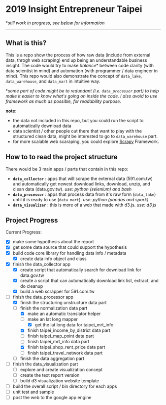# 2019 Insight Entrepreneur Taipei
**still work in progress, see [below](#project-progress) for information*

-------

## What is this?
This is a repo show the process of how raw data (include from external data, throgh web scraping) end up being an understandable business insight. The code would try to make *balance** between code clarity (with data scientist in mind) and automation (with programmer / data engineer in mind). This repo would also demonstrate the concept of `data_lake`, `data_warehouse`, and `data_mart` in intuitive way. 

**some part of code might be to redundant (i.e. `data_processor` part) to help make it easier to know what's going on inside the code. I also avoid to use framework as much as possible, for readability purpose.*

**note:**
- the data not included in this repo, but you could run the script to automatically download data
- data scientist / other people out there that want to play with the structured clean data, might be interested to go to `data_warehouse` part.
- for more scalable web scaraping, you could explore [Scrapy](https://github.com/scrapy/scrapy) Framework.

## How to to read the project structure
There would be 3 main apps / parts that contain in this repo:
- **`data_collector`** : apps that will scrape the external data (591.com.tw) and automatically get newest download links, download, unzip, and clean data (data.gov.tw). *use: python (selenium) and bash*
- **`data_processor`** : apps that process data from it's raw form (`data_lake`) until it is ready to use (`data_mart`). *use: python (pandas and spark)*
- **`data_visualizer`** : this is more of a web that made with d3.js. *use: d3.js*

## Project Progress
Current Progress:

- [x] make some hypothesis about the report
- [x] get some data source that could support the hypothesis
- [x] build code core library for handling data info / metadata
    - [x] create data info object and class
- [x] finish the data_collector app
    - [x] create script that automatically search for download link for data.gov.tw
    - [x] create a script that can automatically download link list, extract, and do cleanup
    - [x] build a web scrapper for 591.com.tw
- [ ] finish the data_processor app
    - [x] finish the structuring unstructure data part
    - [ ] finish the normalization data part
        - [x] make an automatic translator helper
        - [ ] make an lat long mapper
            - [x] get the lat long data for taipei_mrt_info
        - [x] finish taipei_income_by_district data part
        - [ ] finish taipei_map_point data part
        - [ ] finish taipei_mrt_info data part
        - [x] finish taipei_shop_rent_price data part
        - [ ] finish taipei_travel_network data part
    - [ ] finish the data aggregation part
- [ ] finish the data_visualization part
    - [ ] explore and create visualization concept
    - [ ] create the text report version
    - [ ] build d3 visualization website template
- [ ] build the overall script / bin directory for each apps
- [ ] unit test and sample
- [ ] post the web to the google app engine